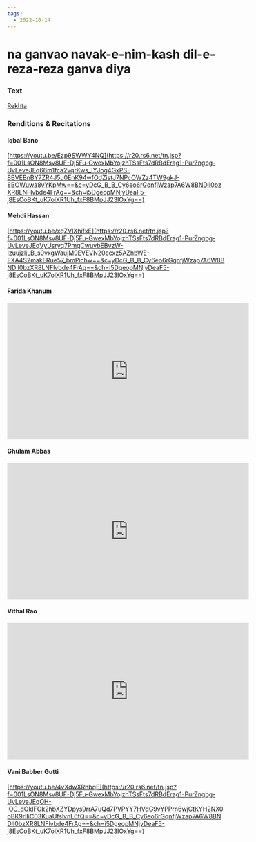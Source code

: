 ```yaml
---
tags:
  - 2022-10-14
---
```

# na ganvao navak-e-nim-kash dil-e-reza-reza ganva diya 

### Text
[Rekhta](https://www.rekhta.org/ghazals/na-ganvaao-naavak-e-niim-kash-dil-e-reza-reza-ganvaa-diyaa-faiz-ahmad-faiz-ghazals?lang=ur)

### Renditions & Recitations

#### Iqbal Bano

[https://youtu.be/Ezp9SWWY4NQ](https://r20.rs6.net/tn.jsp?f=001LsON8Msv8UF-Dj5Fu-GwexMbYojzhTSsFts7dRBdErag1-PurZngbg-UvLeveJEq66m1fca2vqrKws_IYJog4GxPS-8BVEBnBY7ZR4J5u0EnK94wfOdZistJ7NPcOWZz4TW9gkJ-8BOWuwa8vYKpMw==&c=yDcG_B_B_Cy6eo6rGqnfjWzap7A6W8BNDlI0bzXR8LNFlvbde4FrAg==&ch=i5DgeopMNjyDeaF5-j8EsCoBKt_uK7olXR1Uh_fxF8BMpJJ23IOxYg==)

#### Mehdi Hassan

[https://youtu.be/xqZVlXhifxE](https://r20.rs6.net/tn.jsp?f=001LsON8Msv8UF-Dj5Fu-GwexMbYojzhTSsFts7dRBdErag1-PurZngbg-UvLeveJEqVyUsryq7PmgCwuvbEBvzW-IzuujzljLB_s0vxgWaujM9EVEVN20ecxz5AZhbWE-FXA4S2makERue57_bmPichw==&c=yDcG_B_B_Cy6eo6rGqnfjWzap7A6W8BNDlI0bzXR8LNFlvbde4FrAg==&ch=i5DgeopMNjyDeaF5-j8EsCoBKt_uK7olXR1Uh_fxF8BMpJJ23IOxYg==)

#### Farida Khanum

<iframe width="560" height="315" src="https://www.youtube.com/embed/TuUGANU8i5M" title="YouTube video player" frameborder="0" allow="accelerometer; autoplay; clipboard-write; encrypted-media; gyroscope; picture-in-picture" allowfullscreen></iframe>

#### Ghulam Abbas

<iframe width="560" height="315" src="https://www.youtube.com/embed/lTDq3g3kxQI" title="YouTube video player" frameborder="0" allow="accelerometer; autoplay; clipboard-write; encrypted-media; gyroscope; picture-in-picture" allowfullscreen></iframe>

#### Vithal Rao

<iframe width="560" height="315" src="https://www.youtube.com/embed/Z7119ZAFw8c" title="YouTube video player" frameborder="0" allow="accelerometer; autoplay; clipboard-write; encrypted-media; gyroscope; picture-in-picture" allowfullscreen></iframe>

#### Vani Babber Gutti

[https://youtu.be/4vXdwXRhbqE](https://r20.rs6.net/tn.jsp?f=001LsON8Msv8UF-Dj5Fu-GwexMbYojzhTSsFts7dRBdErag1-PurZngbg-UvLeveJEqOH-iOC_dOkIFOk2hbXZYDpys9rrA7uQd7PVPYY7HVdG9vYPPrn6wjCtKYH2NX0oBK9rlIiC03KuaUfslvnL6fQ==&c=yDcG_B_B_Cy6eo6rGqnfjWzap7A6W8BNDlI0bzXR8LNFlvbde4FrAg==&ch=i5DgeopMNjyDeaF5-j8EsCoBKt_uK7olXR1Uh_fxF8BMpJJ23IOxYg==)

